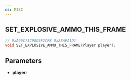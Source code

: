 ```yaml
---
ns: MISC
---
```

## SET_EXPLOSIVE_AMMO_THIS_FRAME

```c
// 0xA66C71C98D5F2CFB 0x2EAFA1D1
void SET_EXPLOSIVE_AMMO_THIS_FRAME(Player player);
```


## Parameters
* **player**: 

